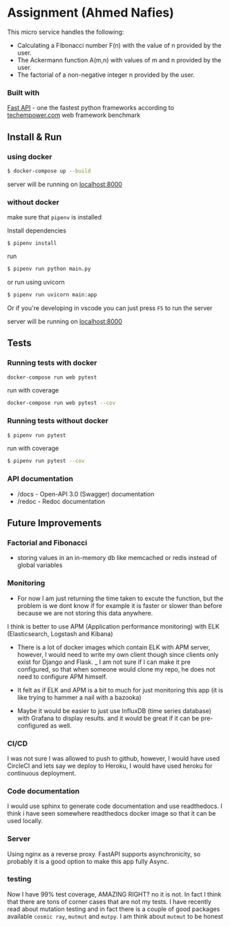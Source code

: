 
# Assignment (Ahmed Nafies)

This micro service handles the following:
* Calculating a Fibonacci number F(n) with the value of n provided by the user.
* The Ackermann function A(m,n) with values of m and n provided by the user.
* The factorial of a non-negative integer n provided by the user.

### Built with

[Fast API](https://fastapi.tiangolo.com/) - one the fastest python frameworks according to [techempower.com](https://www.techempower.com/benchmarks/#section=data-r18&hw=ph&test=db&l=zijzen-f) web framework benchmark 

## Install & Run

### using docker

```sh
$ docker-compose up --build
```
server will be running on [localhost:8000](http://localhost:8000)

### without docker

make sure that `pipenv` is installed

Install dependencies
```shs
$ pipenv install
```

run
```sh
$ pipenv run python main.py
```

or run using uvicorn

```sh
$ pipenv run uvicorn main:app
```
Or if you're developing in vscode you can just press `F5` to run the server

server will be running on [localhost:8000](http://localhost:8000)

## Tests

### Running tests with docker

```sh
docker-compose run web pytest 
```

run with coverage
```sh
docker-compose run web pytest --cov
```
### Running tests without docker

```sh
$ pipenv run pytest
```

run with coverage

```sh
$ pipenv run pytest --cov
```

### API documentation

* /docs - Open-API 3.0 (Swagger) documentation
* /redoc - Redoc documentation

## Future Improvements

### Factorial and Fibonacci
* storing values in an in-memory db like memcached or redis instead of global variables


### Monitoring
* For now I am just returning the time taken to excute the function,
but the problem is we dont know if for example it is faster or slower than before because
we are not storing this data anywhere.

I think is better to use APM (Application performance monitoring) with ELK (Elasticsearch, Logstash and Kibana)
- There is a lot of docker images which contain ELK with APM server, however, I would need to write my own client though since clients only exist for Django and Flask.
_ I am not sure if I can make it pre configured, so that when someone would clone my repo, he does not need to 
configure APM himself.
- It felt as if ELK and APM is a bit to much for just monitoring this app (it is like trying to hammer a nail with a bazooka)

- Maybe it would be easier to just use InfluxDB (time series database) with Grafana to display results. 
and it would be great if it can be pre-configured as well.

### CI/CD
I was not sure I was allowed to push to github, however, I would have used CircleCI
and lets say we deploy to Heroku, I would have used heroku for continuous deployment.

### Code documentation
I would use sphinx to generate code documentation and use readthedocs.
I think i have seen somewhere readthedocs docker image so that it can be used locally.


### Server

Using nginx as a reverse proxy.
FastAPI supports asynchronicity, so probably it is a good option to make this app fully Async.

### testing
Now I have 99% test coverage, AMAZING RIGHT? no it is not.
In fact I think that there are tons of corner cases that are not my tests.
I have recently read about mutation testing and in fact there is a couple of 
good packages available `cosmic ray`, `mutmut` and `mutpy`.
I am think about `mutmut` to be honest

